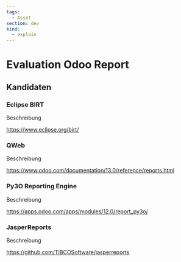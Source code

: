 ```yaml
---
tags:
  - Asset
section: dev
kind:
  - explain
---
```


# Evaluation Odoo Report

## Kandidaten

### Eclipse BIRT

Beschreibung

https://www.eclipse.org/birt/

### QWeb

Beschreibung

https://www.odoo.com/documentation/13.0/reference/reports.html

### Py3O Reporting Engine

Beschreibung

https://apps.odoo.com/apps/modules/12.0/report_py3o/

### JasperReports

Beschreibung

https://github.com/TIBCOSoftware/jasperreports
